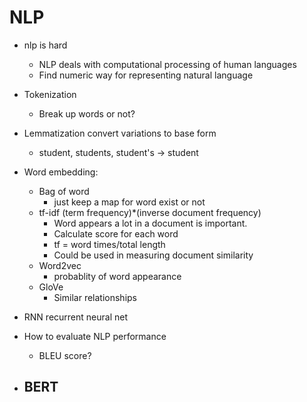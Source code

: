 # NLP

- nlp is hard
  - NLP deals with computational processing of human languages
  - Find numeric way for representing natural language
- Tokenization
  - Break up words or not?
- Lemmatization convert variations to base form
  - student, students, student's -> student

- Word embedding:
  - Bag of word
    - just keep a map for word exist or not
  - tf-idf (term frequency)*(inverse document frequency)
    - Word appears a lot in a document is important.
    - Calculate score for each word
    - tf = word times/total length
    - Could be used in measuring document similarity
  - Word2vec
    - probablity of word appearance
  - GloVe
    - Similar relationships
- RNN recurrent neural net
- How to evaluate NLP performance
  - BLEU score?
- BERT
  - 